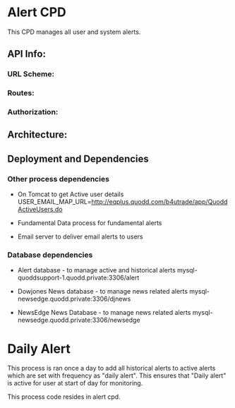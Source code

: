 # Alert CPD

This CPD manages all user and system alerts.

## **API Info:**

### URL Scheme:

### Routes:

### **Authorization:**

## Architecture:

## Deployment and Dependencies

### Other process dependencies

- On Tomcat to get Active user details
USER_EMAIL_MAP_URL=http://eqplus.quodd.com/b4utrade/app/QuoddActiveUsers.do

- Fundamental Data process for fundamental alerts

- Email server to deliver email alerts to users


### Database dependencies

- Alert database - to manage active and historical alerts
mysql-quoddsupport-1.quodd.private:3306/alert

- Dowjones News database - to manage news related alerts
mysql-newsedge.quodd.private:3306/djnews

- NewsEdge News Database - to manage news related alerts
mysql-newsedge.quodd.private:3306/newsedge


# Daily Alert

This process is ran once a day to add all historical alerts to active alerts which are set with frequency as "daily alert". 
This ensures that "Daily alert" is active for user at start of day for monitoring.

This process code resides in alert cpd.